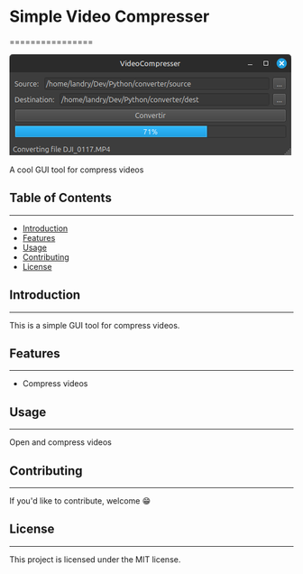 # Simple Video Compresser
================

![Capture](capture.png)

A cool GUI tool for compress videos

## Table of Contents
-----------------

* [Introduction](#introduction)
* [Features](#features)
* [Usage](#usage)
* [Contributing](#contributing)
* [License](#license)

## Introduction
------------

This is a simple GUI tool for compress videos.


## Features
------------

- Compress videos


## Usage
-----

Open and compress videos


## Contributing
------------

If you'd like to contribute, welcome 😁

## License
-------

This project is licensed under the MIT license.